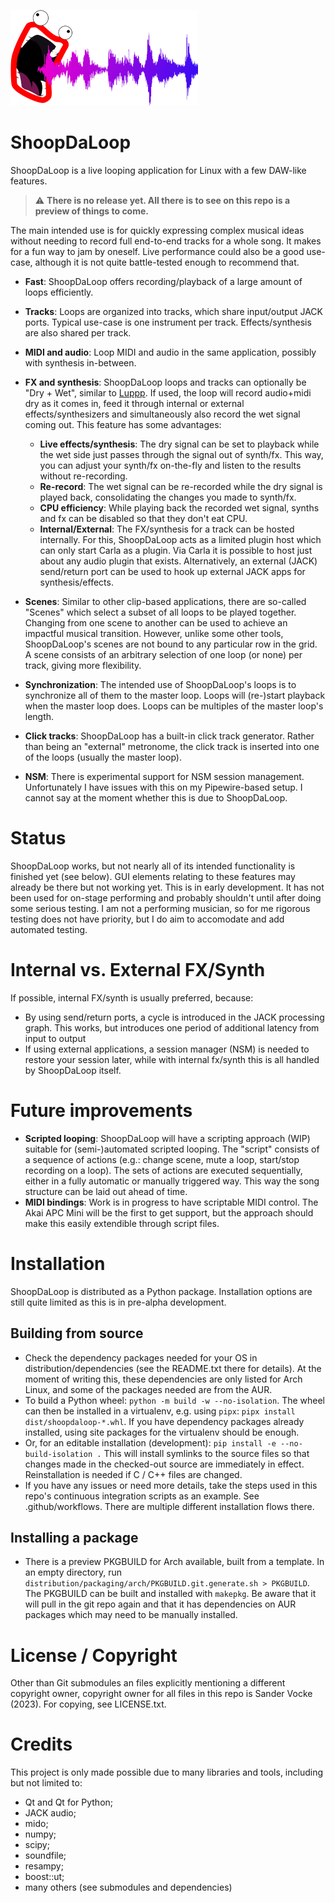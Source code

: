![Logo](./shoopdaloop/resources/logo-small.png)

# ShoopDaLoop

ShoopDaLoop is a live looping application for Linux with a few DAW-like features.

> :warning: **There is no release yet. All there is to see on this repo is a preview of things to come.**

The main intended use is for quickly expressing complex musical ideas without needing to record full end-to-end tracks for a whole song. It makes for a fun way to jam by oneself. Live performance could also be a good use-case, although it is not quite battle-tested enough to recommend that.

- **Fast**: ShoopDaLoop offers recording/playback of a large amount of loops efficiently.
- **Tracks**: Loops are organized into tracks, which share input/output JACK ports. Typical use-case is one instrument per track. Effects/synthesis are also shared per track.
- **MIDI and audio**: Loop MIDI and audio in the same application, possibly with synthesis in-between.
- **FX and synthesis**: ShoopDaLoop loops and tracks can optionally be "Dry + Wet", similar to [Luppp](http://openavproductions.com/luppp/). If used, the loop will record audio+midi dry as it comes in, feed it through internal or external effects/synthesizers and simultaneously also record the wet signal coming out. This feature has some advantages:

   - **Live effects/synthesis**: The dry signal can be set to playback while the wet side just passes through the signal out of synth/fx. This way, you can adjust your synth/fx on-the-fly and listen to the results without re-recording.
   - **Re-record**: The wet signal can be re-recorded while the dry signal is played back, consolidating the changes you made to synth/fx.
   - **CPU efficiency**: While playing back the recorded wet signal, synths and fx can be disabled so that they don't eat CPU.
   - **Internal/External**: The FX/synthesis for a track can be hosted internally. For this, ShoopDaLoop acts as a limited plugin host which can only start Carla as a plugin. Via Carla it is possible to host just about any audio plugin that exists. Alternatively, an external (JACK) send/return port can be used to hook up external JACK apps for synthesis/effects.

- **Scenes**: Similar to other clip-based applications, there are so-called "Scenes" which select a subset of all loops to be played together. Changing from one scene to another can be used to achieve an impactful musical transition. However, unlike some other tools, ShoopDaLoop's scenes are not bound to any particular row in the grid. A scene consists of an arbitrary selection of one loop (or none) per track, giving more flexibility.
- **Synchronization**: The intended use of ShoopDaLoop's loops is to synchronize all of them to the master loop. Loops will (re-)start playback when the master loop does. Loops can be multiples of the master loop's length.
- **Click tracks**: ShoopDaLoop has a built-in click track generator. Rather than being an "external" metronome, the click track is inserted into one of the loops (usually the master loop).
- **NSM**: There is experimental support for NSM session management. Unfortunately I have issues with this on my Pipewire-based setup. I cannot say at the moment whether this is due to ShoopDaLoop.

# Status

ShoopDaLoop works, but not nearly all of its intended functionality is finished yet (see below). GUI elements relating to these features may already be there but not working yet.
This is in early development. It has not been used for on-stage performing and probably shouldn't until after doing some serious testing.
I am not a performing musician, so for me rigorous testing does not have priority, but I do aim to accomodate and add automated testing.

# Internal vs. External FX/Synth

If possible, internal FX/synth is usually preferred, because:

- By using send/return ports, a cycle is introduced in the JACK processing graph. This works, but introduces one period of additional latency from input to output
- If using external applications, a session manager (NSM) is needed to restore your session later, while with internal fx/synth this is all handled by ShoopDaLoop itself.

# Future improvements

- **Scripted looping**: ShoopDaLoop will have a scripting approach (WIP) suitable for (semi-)automated scripted looping. The "script" consists of a sequence of actions (e.g.: change scene, mute a loop, start/stop recording on a loop). The sets of actions are executed sequentially, either in a fully automatic or manually triggered way. This way the song structure can be laid out ahead of time.
- **MIDI bindings**: Work is in progress to have scriptable MIDI control. The Akai APC Mini will be the first to get support, but the approach should make this easily extendible through script files.

# Installation

ShoopDaLoop is distributed as a Python package. Installation options are still quite limited as this is in pre-alpha development.

## Building from source

- Check the dependency packages needed for your OS in distribution/dependencies (see the README.txt there for details). At the moment of writing this, these dependencies are only listed for Arch Linux, and some of the packages needed are from the AUR.
- To build a Python wheel: `python -m build -w --no-isolation`. The wheel can then be installed in a virtualenv, e.g. using `pipx`: `pipx install dist/shoopdaloop-*.whl`. If you have dependency packages already installed, using site packages for the virtualenv should be enough.
- Or, for an editable installation (development): `pip install -e --no-build-isolation .` This will install symlinks to the source files so that changes made in the checked-out source are immediately in effect. Reinstallation is needed if C / C++ files are changed.
- If you have any issues or need more details, take the steps used in this repo's continuous integration scripts as an example. See .github/workflows. There are multiple different installation flows there.

## Installing a package

- There is a preview PKGBUILD for Arch available, built from a template. In an empty directory, run `distribution/packaging/arch/PKGBUILD.git.generate.sh > PKGBUILD`. The PKGBUILD can be built and installed with `makepkg`. Be aware that it will pull in the git repo again and that it has dependencies on AUR packages which may need to be manually installed.

# License / Copyright

Other than Git submodules an files explicitly mentioning a different copyright owner, copyright owner for all files in this repo is Sander Vocke (2023).
For copying, see LICENSE.txt.

# Credits

This project is only made possible due to many libraries and tools, including but not limited to:
   
   - Qt and Qt for Python;
   - JACK audio;
   - mido;
   - numpy;
   - scipy;
   - soundfile;
   - resampy;
   - boost::ut;
   - many others (see submodules and dependencies)
